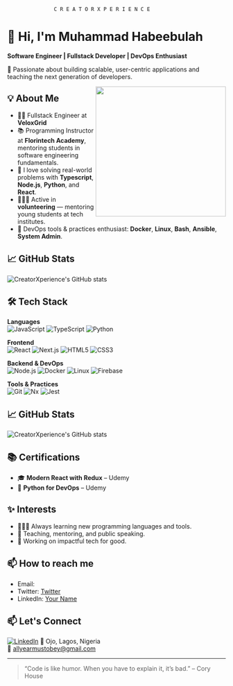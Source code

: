 
                   C R E A T O R X P E R I E N C E


# 👋 Hi, I'm Muhammad Habeebulah

**Software Engineer | Fullstack Developer | DevOps Enthusiast**

🎯 Passionate about building scalable, user-centric applications and teaching the next generation of developers.

<img src="https://media.giphy.com/media/qgQUggAC3Pfv687qPC/giphy.gif" width="300" align="right" />

## 💡 About Me
- 👨‍💻 Fullstack Engineer at **VeloxGrid** 
- 📚 Programming Instructor at **Florintech Academy**, mentoring students in software engineering fundamentals.
- 🧠 I love solving real-world problems with **Typescript**, **Node.js**, **Python**, and **React**.
- 🧑🏽‍🏫 Active in **volunteering** — mentoring young students at tech institutes.
- 🔧 DevOps tools & practices enthusiast: **Docker**, **Linux**, **Bash**, **Ansible**, **System Admin**.


## 📈 GitHub Stats

![CreatorXperience's GitHub stats](https://github-readme-stats.vercel.app/api?username=CreatorXperience&show_icons=true&theme=default)


## 🛠️ Tech Stack

**Languages**  
![JavaScript](https://img.shields.io/badge/avaScript-F7DF1E?style=flat-square&logo=javascript&logoColor=black)
![TypeScript](https://img.shields.io/badge/-TypeScript-3178C6?style=flat-square&logo=typescript&logoColor=white)
![Python](https://img.shields.io/badge/-Python-3776AB?style=flat-square&logo=python&logoColor=white)

**Frontend**  
![React](https://img.shields.io/badge/-React-61DAFB?style=flat-square&logo=react&logoColor=black)
![Next.js](https://img.shields.io/badge/-Next.js-000?style=flat-square&logo=next.js&logoColor=white)
![HTML5](https://img.shields.io/badge/-HTML5-E34F26?style=flat-square&logo=html5&logoColor=white)
![CSS3](https://img.shields.io/badge/-CSS3-1572B6?style=flat-square&logo=css3)

**Backend & DevOps**  
![Node.js](https://img.shields.io/badge/-Node.js-339933?style=flat-square&logo=node.js&logoColor=white)
![Docker](https://img.shields.io/badge/-Docker-2496ED?style=flat-square&logo=docker&logoColor=white)
![Linux](https://img.shields.io/badge/-Linux-FCC624?style=flat-square&logo=linux&logoColor=black)
![Firebase](https://img.shields.io/badge/-Firebase-FFCA28?style=flat-square&logo=firebase&logoColor=black)

**Tools & Practices**  
![Git](https://img.shields.io/badge/-Git-F05032?style=flat-square&logo=git&logoColor=white)
![Nx](https://img.shields.io/badge/-Nx-143055?style=flat-square&logo=nrwl&logoColor=white)
![Jest](https://img.shields.io/badge/-Jest-C21325?style=flat-square&logo=jest&logoColor=white)

## 📈 GitHub Stats

![CreatorXperience's GitHub stats](https://github-readme-stats.vercel.app/api?username=CreatorXperience&show_icons=true&theme=default)

## 📚 Certifications
- 🎓 **Modern React with Redux** – Udemy  
- 🐍 **Python for DevOps** – Udemy

## ✨ Interests
- 👨🏽‍💻 Always learning new programming languages and tools.
- 💬 Teaching, mentoring, and public speaking.
- 🚀 Working on impactful tech for good.

## 📫 How to reach me

- Email: [](allyearmustobey@gmail.com)
- Twitter: [Twitter](https://twitter.com/your_twitter_handle)
- LinkedIn: [Your Name](https://www.linkedin.com/in/your-linkedin/)

## 📫 Let's Connect
[![LinkedIn](https://img.shields.io/badge/-LinkedIn-0A66C2?style=flat-square&logo=linkedin&logoColor=white)](https://www.linkedin.com/in/muhammad-habeebulah-b36a2a275/)
📍 Ojo, Lagos, Nigeria  
📧 allyearmustobey@gmail.com

---

> “Code is like humor. When you have to explain it, it’s bad.” – Cory House

```
